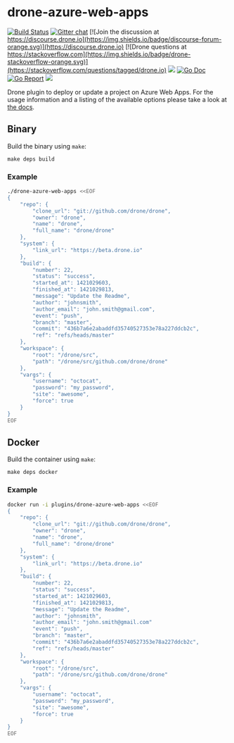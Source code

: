 # drone-azure-web-apps

[![Build Status](http://cloud.drone.io/api/badges/drone-plugins/drone-azure-web-apps/status.svg)](http://cloud.drone.io/drone-plugins/drone-azure-web-apps)
[![Gitter chat](https://badges.gitter.im/drone/drone.png)](https://gitter.im/drone/drone)
[![Join the discussion at https://discourse.drone.io](https://img.shields.io/badge/discourse-forum-orange.svg)](https://discourse.drone.io)
[![Drone questions at https://stackoverflow.com](https://img.shields.io/badge/drone-stackoverflow-orange.svg)](https://stackoverflow.com/questions/tagged/drone.io)
[![](https://images.microbadger.com/badges/image/plugins/azure-web-apps.svg)](https://microbadger.com/images/plugins/azure-web-apps "Get your own image badge on microbadger.com")
[![Go Doc](https://godoc.org/github.com/drone-plugins/drone-azure-web-apps?status.svg)](http://godoc.org/github.com/drone-plugins/drone-azure-web-apps)
[![Go Report](https://goreportcard.com/badge/github.com/drone-plugins/drone-azure-web-apps)](https://goreportcard.com/report/github.com/drone-plugins/drone-azure-web-apps)
[![](https://images.microbadger.com/badges/image/plugins/azure-web-apps.svg)](https://microbadger.com/images/plugins/azure-web-apps "Get your own image badge on microbadger.com")

Drone plugin to deploy or update a project on Azure Web Apps. For the usage information and a listing of the available options please take a look at [the docs](DOCS.md).

## Binary

Build the binary using `make`:

```
make deps build
```

### Example

```sh
./drone-azure-web-apps <<EOF
{
    "repo": {
        "clone_url": "git://github.com/drone/drone",
        "owner": "drone",
        "name": "drone",
        "full_name": "drone/drone"
    },
    "system": {
        "link_url": "https://beta.drone.io"
    },
    "build": {
        "number": 22,
        "status": "success",
        "started_at": 1421029603,
        "finished_at": 1421029813,
        "message": "Update the Readme",
        "author": "johnsmith",
        "author_email": "john.smith@gmail.com",
        "event": "push",
        "branch": "master",
        "commit": "436b7a6e2abaddfd35740527353e78a227ddcb2c",
        "ref": "refs/heads/master"
    },
    "workspace": {
        "root": "/drone/src",
        "path": "/drone/src/github.com/drone/drone"
    },
    "vargs": {
        "username": "octocat",
        "password": "my_password",
        "site": "awesome",
        "force": true
    }
}
EOF
```

## Docker

Build the container using `make`:

```
make deps docker
```

### Example

```sh
docker run -i plugins/drone-azure-web-apps <<EOF
{
    "repo": {
        "clone_url": "git://github.com/drone/drone",
        "owner": "drone",
        "name": "drone",
        "full_name": "drone/drone"
    },
    "system": {
        "link_url": "https://beta.drone.io"
    },
    "build": {
        "number": 22,
        "status": "success",
        "started_at": 1421029603,
        "finished_at": 1421029813,
        "message": "Update the Readme",
        "author": "johnsmith",
        "author_email": "john.smith@gmail.com"
        "event": "push",
        "branch": "master",
        "commit": "436b7a6e2abaddfd35740527353e78a227ddcb2c",
        "ref": "refs/heads/master"
    },
    "workspace": {
        "root": "/drone/src",
        "path": "/drone/src/github.com/drone/drone"
    },
    "vargs": {
        "username": "octocat",
        "password": "my_password",
        "site": "awesome",
        "force": true
    }
}
EOF
```
